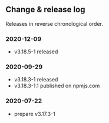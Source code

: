 ## Change & release log

Releases in reverse chronological order.

### 2020-12-09

- v3.18.5-1 released

### 2020-09-29

- v3.18.3-1 released
- v3.18.3-1.1 published on npmjs.com

### 2020-07-22

- prepare v3.17.3-1
